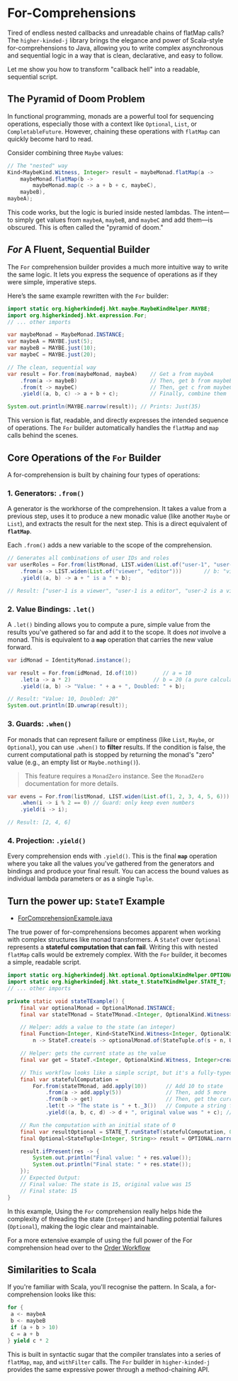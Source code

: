 # For-Comprehensions

Tired of endless nested callbacks and unreadable chains of flatMap calls? The `higher-kinded-j` library brings the elegance and power of Scala-style for-comprehensions to Java, allowing you to write complex asynchronous and sequential logic in a way that is clean, declarative, and easy to follow.

Let me show you how to transform "callback hell" into a readable, sequential script.

## The Pyramid of Doom Problem

In functional programming, monads are a powerful tool for sequencing operations, especially those with a context like `Optional`, `List`, or `CompletableFuture`. However, chaining these operations with `flatMap` can quickly become hard to read.

Consider combining three `Maybe` values:

```java
// The "nested" way
Kind<MaybeKind.Witness, Integer> result = maybeMonad.flatMap(a ->
    maybeMonad.flatMap(b ->
        maybeMonad.map(c -> a + b + c, maybeC),
    maybeB),
maybeA);
```

This code works, but the logic is buried inside nested lambdas. The intent—to simply get values from `maybeA`, `maybeB`, and `maybeC` and add them—is obscured. This is often called the "pyramid of doom."

## _For_ A Fluent, Sequential Builder

The `For` comprehension builder provides a much more intuitive way to write the same logic. It lets you express the sequence of operations as if they were simple, imperative steps.

Here’s the same example rewritten with the `For` builder:

```java
import static org.higherkindedj.hkt.maybe.MaybeKindHelper.MAYBE;
import org.higherkindedj.hkt.expression.For;
// ... other imports

var maybeMonad = MaybeMonad.INSTANCE;
var maybeA = MAYBE.just(5);
var maybeB = MAYBE.just(10);
var maybeC = MAYBE.just(20);

// The clean, sequential way
var result = For.from(maybeMonad, maybeA)    // Get a from maybeA
    .from(a -> maybeB)                       // Then, get b from maybeB
    .from(t -> maybeC)                       // Then, get c from maybeC
    .yield((a, b, c) -> a + b + c);          // Finally, combine them

System.out.println(MAYBE.narrow(result)); // Prints: Just(35)
```

This version is flat, readable, and directly expresses the intended sequence of operations. The `For` builder automatically handles the `flatMap` and `map` calls behind the scenes.


## Core Operations of the `For` Builder

A for-comprehension is built by chaining four types of operations:

### 1. Generators: `.from()`

A generator is the workhorse of the comprehension. It takes a value from a previous step, uses it to produce a new monadic value (like another `Maybe` or `List`), and extracts the result for the next step. This is a direct equivalent of **`flatMap`**.

Each `.from()` adds a new variable to the scope of the comprehension.

```java
// Generates all combinations of user IDs and roles
var userRoles = For.from(listMonad, LIST.widen(List.of("user-1", "user-2"))) // a: "user-1", "user-2"
    .from(a -> LIST.widen(List.of("viewer", "editor")))       // b: "viewer", "editor"
    .yield((a, b) -> a + " is a " + b);

// Result: ["user-1 is a viewer", "user-1 is a editor", "user-2 is a viewer", "user-2 is a editor"]
```


### 2. Value Bindings: `.let()`

A `.let()` binding allows you to compute a pure, simple value from the results you've gathered so far and add it to the scope. It does *not* involve a monad. This is equivalent to a **`map`** operation that carries the new value forward.

```java
var idMonad = IdentityMonad.instance();

var result = For.from(idMonad, Id.of(10))        // a = 10
    .let(a -> a * 2)                          // b = 20 (a pure calculation)
    .yield((a, b) -> "Value: " + a + ", Doubled: " + b);

// Result: "Value: 10, Doubled: 20"
System.out.println(ID.unwrap(result));
```


### 3. Guards: `.when()`

For monads that can represent failure or emptiness (like `List`, `Maybe`, or `Optional`), you can use `.when()` to **filter** results. If the condition is false, the current computational path is stopped by returning the monad's "zero" value (e.g., an empty list or `Maybe.nothing()`).

> This feature requires a `MonadZero` instance. See the `MonadZero` documentation for more details.
>

```java
var evens = For.from(listMonad, LIST.widen(List.of(1, 2, 3, 4, 5, 6)))
    .when(i -> i % 2 == 0) // Guard: only keep even numbers
    .yield(i -> i);

// Result: [2, 4, 6]
```



### 4. Projection: `.yield()`

Every comprehension ends with `.yield()`. This is the final **`map`** operation where you take all the values you've gathered from the generators and bindings and produce your final result. You can access the bound values as individual lambda parameters or as a single `Tuple`.



## Turn the power up: `StateT` Example

- [ForComprehensionExample.java](https://github.com/higher-kinded-j/higher-kinded-j/tree/main/src/main/java/org/higherkindedj/example/basic/expression/ForComprehensionExample.java)

The true power of for-comprehensions becomes apparent when working with complex structures like monad transformers. A `StateT` over `Optional` represents a **stateful computation that can fail**. Writing this with nested `flatMap` calls would be extremely complex. With the `For` builder, it becomes a simple, readable script.

```java
import static org.higherkindedj.hkt.optional.OptionalKindHelper.OPTIONAL;
import static org.higherkindedj.hkt.state_t.StateTKindHelper.STATE_T;
// ... other imports

private static void stateTExample() {
    final var optionalMonad = OptionalMonad.INSTANCE;
    final var stateTMonad = StateTMonad.<Integer, OptionalKind.Witness>instance(optionalMonad);

    // Helper: adds a value to the state (an integer)
    final Function<Integer, Kind<StateTKind.Witness<Integer, OptionalKind.Witness>, Unit>> add =
        n -> StateT.create(s -> optionalMonad.of(StateTuple.of(s + n, Unit.INSTANCE)), optionalMonad);

    // Helper: gets the current state as the value
    final var get = StateT.<Integer, OptionalKind.Witness, Integer>create(s -> optionalMonad.of(StateTuple.of(s, s)), optionalMonad);

    // This workflow looks like a simple script, but it's a fully-typed, purely functional composition!
    final var statefulComputation =
        For.from(stateTMonad, add.apply(10))      // Add 10 to state
            .from(a -> add.apply(5))              // Then, add 5 more
            .from(b -> get)                       // Then, get the current state (15)
            .let(t -> "The state is " + t._3())   // Compute a string from it
            .yield((a, b, c, d) -> d + ", original value was " + c); // Produce the final string

    // Run the computation with an initial state of 0
    final var resultOptional = STATE_T.runStateT(statefulComputation, 0);
    final Optional<StateTuple<Integer, String>> result = OPTIONAL.narrow(resultOptional);

    result.ifPresent(res -> {
        System.out.println("Final value: " + res.value());
        System.out.println("Final state: " + res.state());
    });
    // Expected Output:
    // Final value: The state is 15, original value was 15
    // Final state: 15
}
```

In this example, Using the `For` comprehension really helps hide the complexity of threading the state (`Integer`) and handling potential failures (`Optional`), making the logic clear and maintainable.


For a more extensive example of using the full power of the For comprehension head over to the [Order Workflow](../order-wlakthrough.md)

## Similarities to Scala

If you're familiar with Scala, you'll recognise the pattern. In Scala, a for-comprehension looks like this:

```scala
for {
 a <- maybeA
 b <- maybeB
 if (a + b > 10)
 c = a + b
} yield c * 2
```

This is built in syntactic sugar that the compiler translates into a series of `flatMap`, `map`, and `withFilter` calls. 
The `For` builder in `higher-kinded-j` provides the same expressive power through a method-chaining API.  


